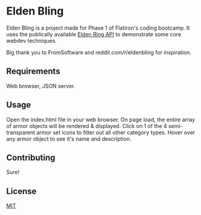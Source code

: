 # Elden Bling

Elden Bling is a project made for Phase 1 of Flatiron's coding bootcamp. It uses the publically available [Elden Ring API](https://docs.eldenring.fanapis.com/docs) to demonstrate some core webdev techniques.

Big thank you to FromSoftware and reddit.com/r/eldenbling for inspiration.

## Requirements

Web browser, JSON server.

## Usage

Open the index.html file in your web browser. On page load, the entire array of armor objects will be rendered & displayed. Click on 1 of the 4 semi-transparent armor set icons to filter out all other category types. Hover over any armor object to see it's name and description.

## Contributing

Sure!

## License

[MIT](https://choosealicense.com/licenses/mit/)
